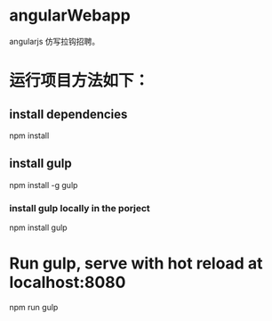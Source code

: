 # angularWebapp
angularjs 仿写拉钩招聘。
# 运行项目方法如下：
## install dependencies
npm install 
## install gulp
npm install -g gulp
### install gulp locally in the porject
npm install gulp
# Run gulp, serve with hot reload at localhost:8080
npm run gulp
